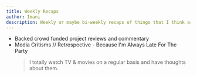 ```yaml
---
title: Weekly Recaps
author: Imani
description: Weekly or maybe bi-weekly recaps of things that I think are important enough to note down for the future.
---
```


- Backed crowd funded project reviews and commentary
- Media Critisms // Retrospective - Because I'm Always Late For The Party
  > I totally watch TV & movies on a regular basis and have thoughts about them.
  